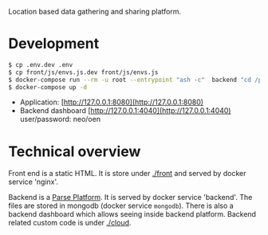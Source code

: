 Location based data gathering and sharing platform.

# Development

```bash
$ cp .env.dev .env
$ cp front/js/envs.js.dev front/js/envs.js
$ docker-compose run --rm -u root --entrypoint "ash -c"  backend "cd /parse-server/cloud && npm ci"
$ docker-compose up -d
```

* Application: [http://127.0.0.1:8080](http://127.0.0.1:8080)
* Backend dashboard [http://127.0.0.1:4040](http://127.0.0.1:4040) user/password: neo/oen

# Technical overview 

Front end is a static HTML. It is store under [./front](./front) and served by docker service 'nginx'.

Backend is a [Parse Platform](https://docs.parseplatform.org). It is served by docker service 'backend'.
The files are stored in mongodb (docker service `mongodb`). There is also a backend dashboard which 
allows seeing inside backend platform. Backend related custom code is under [./cloud](./cloud).


